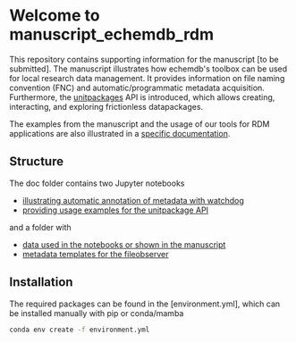 # Welcome to manuscript_echemdb_rdm

This repository contains supporting information for the manuscript [to be submitted].
The manuscript illustrates how echemdb's toolbox can be used for local research data management.
It provides information on file naming convention (FNC) and automatic/programmatic metadata acquisition.
Furthermore, the [unitpackages](https://echemdb.github.io/unitpackage/) API is introduced, which allows creating, interacting, and exploring frictionless datapackages.

The examples from the manuscript and the usage of our tools for RDM applications are also illustrated in a [specific documentation](https://echemdb.github.io/rawtofigure/intro.html).

## Structure

The doc folder contains two Jupyter notebooks

* [illustrating automatic annotation of metadata with watchdog](./doc/tag_data.ipynb)
* [providing usage examples for the unitpackage API](./doc/unitpackage_demo.ipynb)

and a folder with

* [data used in the notebooks or shown in the manuscript](./doc/data/)
* [metadata templates for the fileobserver](./doc/files/)

## Installation

The required packages can be found in the [environment.yml], which can be installed manually with pip or conda/mamba

```sh
conda env create -f environment.yml
```
